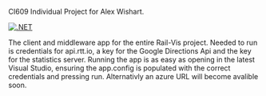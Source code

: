 CI609 Individual Project for Alex Wishart.

[![.NET](https://github.com/DeeDoubleYous/Rail-Visualisation/actions/workflows/dotnet.yml/badge.svg)](https://github.com/DeeDoubleYous/Rail-Visualisation/actions/workflows/dotnet.yml)

The client and middleware app for the entire Rail-Vis project. Needed to run is credentials for api.rtt.io, a key for the Google Directions Api and the key for the statistics server. 
Running the app is as easy as opening in the latest Visual Studio, ensuring the app.config is populated with the correct credentials and pressing run. 
Alternativly an azure URL will become avalible soon.
